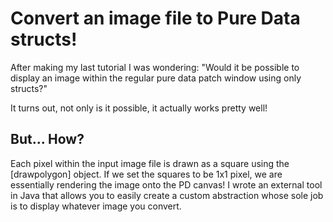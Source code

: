 # Convert an image file to Pure Data structs!

After making my last tutorial I was wondering: "Would it be possible to display an image within the regular pure data patch window using only structs?" 

It turns out, not only is it possible, it actually works pretty well!

## But... How?

Each pixel within the input image file is drawn as a square using the [drawpolygon] object. If we set the squares to be 1x1 pixel, we are essentially rendering the image onto the PD canvas!
I wrote an external tool in Java that allows you to easily create a custom abstraction whose sole job is to display whatever image you convert.
